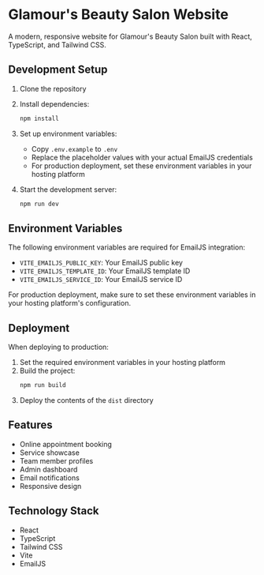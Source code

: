 # Glamour's Beauty Salon Website

A modern, responsive website for Glamour's Beauty Salon built with React, TypeScript, and Tailwind CSS.

## Development Setup

1. Clone the repository
2. Install dependencies:
   ```bash
   npm install
   ```

3. Set up environment variables:
   - Copy `.env.example` to `.env`
   - Replace the placeholder values with your actual EmailJS credentials
   - For production deployment, set these environment variables in your hosting platform

4. Start the development server:
   ```bash
   npm run dev
   ```

## Environment Variables

The following environment variables are required for EmailJS integration:

- `VITE_EMAILJS_PUBLIC_KEY`: Your EmailJS public key
- `VITE_EMAILJS_TEMPLATE_ID`: Your EmailJS template ID
- `VITE_EMAILJS_SERVICE_ID`: Your EmailJS service ID

For production deployment, make sure to set these environment variables in your hosting platform's configuration.

## Deployment

When deploying to production:

1. Set the required environment variables in your hosting platform
2. Build the project:
   ```bash
   npm run build
   ```
3. Deploy the contents of the `dist` directory

## Features

- Online appointment booking
- Service showcase
- Team member profiles
- Admin dashboard
- Email notifications
- Responsive design

## Technology Stack

- React
- TypeScript
- Tailwind CSS
- Vite
- EmailJS